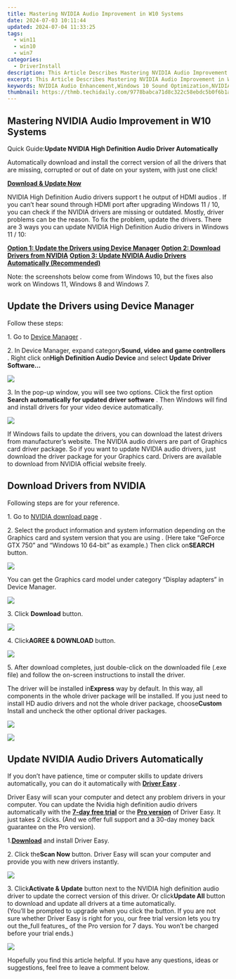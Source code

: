 ```yaml
---
title: Mastering NVIDIA Audio Improvement in W10 Systems
date: 2024-07-03 10:11:44
updated: 2024-07-04 11:33:25
tags:
  - win11
  - win10
  - win7
categories:
  - DriverInstall
description: This Article Describes Mastering NVIDIA Audio Improvement in W10 Systems
excerpt: This Article Describes Mastering NVIDIA Audio Improvement in W10 Systems
keywords: NVIDIA Audio Enhancement,Windows 10 Sound Optimization,NVIDIA W10 Audio Upgrades,Advanced Windows Audio Settings with NVIDIA,NVIDIA for Better PC Sound Quality,Optimizing Audio Performance in Windows 10 with NVIDIA Technology,NVIDIA Integrated Sound Solutions for W10 Users
thumbnail: https://thmb.techidaily.com/9778babca71d8c322c58ebdc5b0f6b1ae6df8f808a7e29b4ee7032e1868f5ab0.jpg
---
```


## Mastering NVIDIA Audio Improvement in W10 Systems

 Quick Guide:**Update NVIDIA High Definition Audio Driver Automatically**

 Automatically download and install the correct version of all the drivers that are missing, corrupted or out of date on your system, with just one click!

[**Download & Update Now**](https://tools.techidaily.com/drivereasy/download/)

 NVIDIA High Definition Audio drivers support t he output of HDMI audios . If you can’t hear sound through HDMI port after upgrading Windows 11 / 10, you can check if the NVIDIA drivers are missing or outdated. Mostly, driver problems can be the reason. To fix the problem, update the drivers. There are 3 ways you can update NVIDIA High Definition Audio drivers in Windows 11 / 10:

[**Option 1: Update the Drivers using Device Manager**](#option1)
[**Option 2: Download Drivers from NVIDIA**](#option2)
[**Option 3: Update NVIDIA Audio Drivers Automatically (Recommended)**](#option3)

 Note: the screenshots below come from Windows 10, but the fixes also work on Windows 11, Windows 8 and Windows 7.

## **Update the Drivers using Device Manager**

Follow these steps:

1\. Go to [Device Manager](https://tools.techidaily.com/drivereasy/download/) .

 2\. In Device Manager, expand category**Sound, video and game controllers** . Right click on**High Definition Audio Device** and select **Update Driver Software…**

![](https://images.drivereasy.com/wp-content/uploads/2016/05/img_5742b3890be77.png)

 3\. In the pop-up window, you will see two options. Click the first option **Search automatically for updated driver software**  . Then Windows will find and install drivers for your video device automatically.

![](https://images.drivereasy.com/wp-content/uploads/2016/05/img_5742b40160063.png)

 If Windows fails to update the drivers, you can download the latest drivers from manufacturer’s website. The NVIDIA audio drivers are part of Graphics card driver package. So if you want to update NVIDIA audio drivers, just download the driver package for your Graphics card. Drivers are available to download from NVIDIA official website freely.

## **Download Drivers from NVIDIA**

Following steps are for your reference.

 1\. Go to [NVIDIA download page](https://tools.techidaily.com/drivereasy/download/) .

 2\. Select the product information and system information depending on the Graphics card and system version that you are using . (Here take “GeForce GTX 750” and “Windows 10 64-bit” as example.) Then click on**SEARCH** button.

![](https://images.drivereasy.com/wp-content/uploads/2016/05/img_5742b9a18efce.png)

 You can get the Graphics card model under category “Display adapters” in Device Manager.

![](https://images.drivereasy.com/wp-content/uploads/2016/05/img_5742ba69c39f8.png)

 3\. Click **Download**  button.

![](https://images.drivereasy.com/wp-content/uploads/2016/05/img_5742bbaee7b9a.png)

 4\. Click**AGREE & DOWNLOAD** button.

![](https://images.drivereasy.com/wp-content/uploads/2016/05/img_5742bc0b535c7.png)

 5\. After download completes, just double-click on the downloaded file (.exe file) and follow the on-screen instructions to install the driver.

 The driver will be installed in**Express** way by default. In this way, all components in the whole driver package will be installed. If you just need to install HD audio drivers and not the whole driver package, choose**Custom** Install and uncheck the other optional driver packages.

![](https://images.drivereasy.com/wp-content/uploads/2016/05/img_5742bd389e2bd.png)

![](https://images.drivereasy.com/wp-content/uploads/2016/05/img_5742bd7441228.png)

## **Update NVIDIA Audio Drivers Automatically**

 If you don’t have patience, time or computer skills to update drivers automatically, you can do it automatically with **[Driver Easy](https://tools.techidaily.com/drivereasy/download/)**  .

 Driver Easy will scan your computer and detect any problem drivers in your computer. You can update the Nvidia high definition audio drivers automatically with the **[7-day free trial](https://tools.techidaily.com/drivereasy/download/)**  or the **[Pro version](https://tools.techidaily.com/drivereasy/download/)**  of Driver Easy. It just takes 2 clicks. (And we offer full support and a 30-day money back guarantee on the Pro version).

 1.[**Download**](https://tools.techidaily.com/drivereasy/download/) and install Driver Easy.

 2\. Click the**Scan Now** button. Driver Easy will scan your computer and provide you with new drivers instantly.

![](https://www.drivereasy.com/wp-content/uploads/2018/12/scan-1200x840.jpg)

 3\. Click**Activate & Update** button next to the NVIDIA high definition audio driver to update the correct version of this driver. Or click**Update All** button to download and update all drivers at a time automatically.  
 (You’ll be prompted to upgrade when you click the button. If you are not sure whether Driver Easy is right for you, our free trial version lets you try out the_full features_ of the Pro version for 7 days. You won’t be charged before your trial ends.)

![](https://www.drivereasy.com/wp-content/uploads/2024/05/NVIDIA-High-Definition-Audio.jpg)

 Hopefully you find this article helpful. If you have any questions, ideas or suggestions, feel free to leave a comment below.

<ins class="adsbygoogle"
     style="display:block"
     data-ad-format="autorelaxed"
     data-ad-client="ca-pub-7571918770474297"
     data-ad-slot="1223367746"></ins>



<ins class="adsbygoogle"
     style="display:block"
     data-ad-client="ca-pub-7571918770474297"
     data-ad-slot="8358498916"
     data-ad-format="auto"
     data-full-width-responsive="true"></ins>
